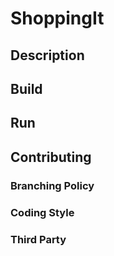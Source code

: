# ShoppingIt

## Description

## Build

## Run

## Contributing

### Branching Policy

### Coding Style

### Third Party
